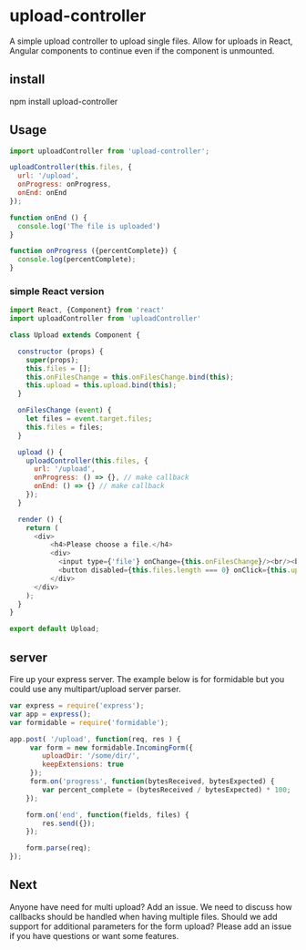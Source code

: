 # upload-controller

A simple upload controller to upload single files. Allow for uploads in React,
Angular components to continue even if the component is unmounted.

## install

npm install upload-controller

## Usage

```js
import uploadController from 'upload-controller';

uploadController(this.files, {
  url: '/upload',
  onProgress: onProgress,
  onEnd: onEnd
});

function onEnd () {
  console.log('The file is uploaded')
}

function onProgress ({percentComplete}) {
  console.log(percentComplete);
}

```

### simple React version
```js
import React, {Component} from 'react'
import uploadController from 'uploadController'

class Upload extends Component {

  constructor (props) {
    super(props);
    this.files = [];
    this.onFilesChange = this.onFilesChange.bind(this);
    this.upload = this.upload.bind(this);
  }

  onFilesChange (event) {
  	let files = event.target.files;
    this.files = files;
  }

  upload () {
    uploadController(this.files, {
   	  url: '/upload',
      onProgress: () => {}, // make callback
      onEnd: () => {} // make callback
    });    
  }

  render () {
    return (
      <div>
          <h4>Please choose a file.</h4>
          <div>
            <input type={'file'} onChange={this.onFilesChange}/><br/><br/>
            <button disabled={this.files.length === 0} onClick={this.upload}>Upload</button>
          </div>
      </div>
    );
  }
}

export default Upload;
```

## server
Fire up your express server. The example below is for formidable but you
could use any multipart/upload server parser.

```js
var express = require('express');
var app = express();
var formidable = require('formidable');

app.post( '/upload', function(req, res ) {
     var form = new formidable.IncomingForm({
     	uploadDir: '/some/dir/',
        keepExtensions: true
     });
     form.on('progress', function(bytesReceived, bytesExpected) {
        var percent_complete = (bytesReceived / bytesExpected) * 100;
    });

    form.on('end', function(fields, files) {
        res.send({});
    });

    form.parse(req);
});
```

## Next
Anyone have need for multi upload? Add an issue. We need to discuss how callbacks
should be handled when having multiple files. Should we add support for additional parameters for the form
upload? Please add an issue if you have questions or want some features.
